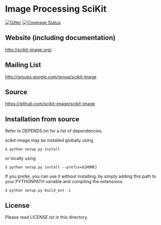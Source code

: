 Image Processing SciKit
=======================

[![Gitter](https://badges.gitter.im/Join%20Chat.svg)](https://gitter.im/scikit-image/scikit-image?utm_source=badge&utm_medium=badge&utm_campaign=pr-badge)
[![Coverage Status](https://img.shields.io/coveralls/scikit-image/scikit-image.svg)](https://coveralls.io/r/scikit-image/scikit-image?branch=master)

Website (including documentation)
---------------------------------
http://scikit-image.org/

Mailing List
------------
http://groups.google.com/group/scikit-image

Source
------
https://github.com/scikit-image/scikit-image

Installation from source
------------------------
Refer to DEPENDS.txt for a list of dependencies.

scikit-image may be installed globally using

    $ python setup.py install

or locally using

    $ python setup.py install --prefix=${HOME}

If you prefer, you can use it without installing, by simply adding
this path to your PYTHONPATH variable and compiling the extensions:

    $ python setup.py build_ext -i

License
-------
Please read LICENSE.txt in this directory.
